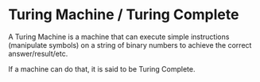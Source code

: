 # Turing Machine / Turing Complete

A Turing Machine is a machine that can execute simple instructions (manipulate symbols) on a string of binary numbers to achieve the correct answer/result/etc.

If a machine can do that, it is said to be Turing Complete.